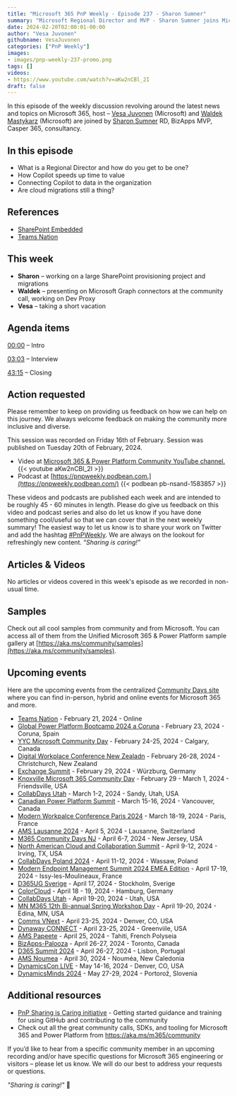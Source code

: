 ```yaml
---
title: "Microsoft 365 PnP Weekly - Episode 237 - Sharon Sumner"
summary: "Microsoft Regional Director and MVP - Sharon Sumner joins Microsoft’s Vesa Juvonen and Waldek Mastykarz in a discussion on his career path and community involvement."
date: 2024-02-20T02:00:01-00:00
author: "Vesa Juvonen"
githubname: VesaJuvonen
categories: ["PnP Weekly"]
images:
- images/pnp-weekly-237-promo.png
tags: []
videos:
- https://www.youtube.com/watch?v=aKw2nCBl_2I
draft: false
---
```


In this episode of the weekly discussion revolving around the latest news and topics on Microsoft 365, host – [Vesa Juvonen](http://twitter.com/vesajuvonen) (Microsoft) and [Waldek Mastykarz](http://twitter.com/waldekm) (Microsoft) are joined by [Sharon Sumner](https://twitter.com/Sharon__Sumner)  RD, BizApps MVP, Casper 365, consultancy.

## In this episode

- What is a Regional Director and how do you get to be one?
- How Copilot speeds up time to value
- Connecting Copilot to data in the organization
- Are cloud migrations still a thing?

## References

- [SharePoint Embedded](https://learn.microsoft.com/sharepoint/dev/embedded/overview)
- [Teams Nation](https://teams-nation.com/)

## This week

- **Sharon** – working on a large SharePoint provisioning project and migrations
- **Waldek** – presenting on Microsoft Graph connectors at the community call, working on Dev Proxy
- **Vesa** – taking a short vacation


## Agenda items

[00:00](https://youtu.be/axfLww8z6co&t=0s) – Intro

[03:03](https://youtu.be/axfLww8z6co?t=183) – Interview

[43:15](https://youtu.be/axfLww8z6co?t=2595) – Closing

## Action requested

Please remember to keep on providing us feedback on how we can help on this journey. We always welcome feedback on making the community more inclusive and diverse.

This session was recorded on Friday 16th of February. Session was published on Tuesday 20th of February, 2024.

*   Video at [Microsoft 365 & Power Platform Community YouTube channel.](https://aka.ms/m365pnp-videos)
    {{< youtube aKw2nCBl_2I >}}
*   Podcast at [https://pnpweekly.podbean.com.](https://pnpweekly.podbean.com/)
    {{< podbean pb-nsand-1583857 >}}

These videos and podcasts are published each week and are intended to be roughly 45 - 60 minutes in length.  Please do give us feedback on this video and podcast series and also do let us know if you have done something cool/useful so that we can cover that in the next weekly summary! The easiest way to let us know is to share your work on Twitter and add the hashtag [#PnPWeekly](https://twitter.com/search?q=%23pnpweekly). We are always on the lookout for refreshingly new content. “_Sharing is caring!”_ 

## Articles & Videos

No articles or videos covered in this week's episode as we recorded in non-usual time.

## Samples

Check out all cool samples from community and from Microsoft. You can access all of them from the Unified Microsoft 365 & Power Platform sample gallery at [https://aka.ms/community/samples](https://aka.ms/community/samples). 

## Upcoming events

Here are the upcoming events from the centralized [Community Days site](https://communitydays.org/events?when=upcoming) where you can find in-person, hybrid and online events for Microsoft 365 and more.

* [Teams Nation](https://www.communitydays.org/event/2024-02-21/teams-nation-2024) - February 21, 2024 - Online
* [Global Power Platform Bootcamp 2024 a Coruna](https://www.communitydays.org/event/2024-02-23/global-power-platform-bootcamp-2024-a-coruna) - February 23, 2024 - Coruna, Spain
* [YYC Microsoft Community Day](https://www.communitydays.org/event/2024-02-24/yyc-microsoft-community-day) - February 24-25, 2024 - Calgary, Canada
* [Digital Workplace Conference New Zealadn](https://www.communitydays.org/event/2024-02-27/digital-workplace-conference-new-zealand) - February 26-28, 2024 - Christchurch, New Zealand
* [Exchange Summit](https://www.communitydays.org/event/2024-02-29/exchange-summit) - February 29, 2024 - Würzburg, Germany
* [Knoxville Microsoft 365 Community Day](https://www.communitydays.org/event/2024-02-29/knoxville-microsoft-365-community-day) - February 29 - March 1, 2024 - Friendsville, USA
* [CollabDays Utah](https://www.communitydays.org/event/2024-03-01/collabdays-utah) - March 1-2, 2024 - Sandy, Utah, USA
* [Canadian Power Platform Summit](https://www.communitydays.org/event/2024-03-15/canadian-power-platform-summit) - March 15-16, 2024 - Vancouver, Canada
* [Modern Workpalce Conference Paris 2024](https://www.communitydays.org/event/2024-03-18/modern-workplace-conference-paris-2024) - March 18-19, 2024 - Paris, France
* [AMS Lausanne 2024](https://www.communitydays.org/event/2024-04-05/ams-lausanne-2024) - April 5, 2024 - Lausanne, Switzerland
* [M365 Community Days NJ](https://www.communitydays.org/event/2024-04-06/m365-community-days-nj) - April 6-7, 2024 - New Jersey, USA
* [North American Cloud and Collaboration Summit](https://www.communitydays.org/event/2024-04-09/north-american-cloud-and-collaboration-summit) - April 9-12, 2024 - Irving, TX, USA
* [CollabDays Poland 2024](https://www.communitydays.org/event/2024-04-11/collabdays-poland-2024) - April 11-12, 2024 - Wassaw, Poland
* [Modern Endpoint Management Summit 2024 EMEA Edition](https://www.communitydays.org/event/2024-04-17/modern-endpoint-management-summit-2024-emea-edition) - April 17-19, 2024 - Issy-les-Moulineaux, France
* [D365UG Sverige](https://www.communitydays.org/event/2024-04-17/d365ug-sverige) - April 17, 2024 - Stockholm, Sverige
* [ColorCloud](https://www.communitydays.org/event/2024-04-18/colorcloud) - April 18 - 19, 2024 - Hamburg, Germany
* [CollabDays Utah](https://www.communitydays.org/event/2024-04-19/collabdays-utah) - April 19-20, 2024 - Utah, USA
* [MN M365 12th Bi-annual Spring Workshop Day](https://www.communitydays.org/event/2024-04-19/mn-m365-12th-bi-annual-spring-workshop-day) - April 19-20, 2024 - Edina, MN, USA
* [Comms VNext](https://www.communitydays.org/event/2024-04-23/comms-vnext) - April 23-25, 2024 - Denver, CO, USA
* [Dynaway CONNECT](https://www.communitydays.org/event/2024-04-23/dynaway-connect) - April 23-25, 2024 - Greenviile, USA
* [AMS Papeete](https://www.communitydays.org/event/2024-04-25/ams-papeete) - April 25, 2024 - Tahiti, French Polyseia
* [BizApps-Palooza](https://www.communitydays.org/event/2024-04-26/bizapps-palooza-2024) - April 26-27, 2024 - Toronto, Canada
* [D365 Summit 2024](https://www.communitydays.org/event/2024-04-26/dynamics-365-summit-2024) - April 26-27, 2024 - Lisbon, Portugal
* [AMS Noumea](https://www.communitydays.org/event/2024-04-30/ams-noumea) - April 30, 2024 - Nouméa, New Caledonia
* [DynamicsCon LIVE](https://www.communitydays.org/event/2024-05-13/dynamicscon-live) - May 14-16, 2024 - Denver, CO, USA
* [DynamicsMinds 2024](https://www.communitydays.org/event/2024-05-27/dynamicsminds-2024) - May 27-29, 2024 - Portorož, Slovenia

## Additional resources

* [PnP Sharing is Caring initiative](https://aka.ms/sharing-is-caring) - Getting started guidance and training for using GitHub and contributing to the community
* Check out all the great community calls, SDKs, and tooling for Microsoft 365 and Power Platform from <https://aka.ms/m365/community>

If you’d like to hear from a specific community member in an upcoming recording and/or have specific questions for Microsoft 365 engineering or visitors – please let us know. We will do our best to address your requests or questions.

_"Sharing is caring!"_ 🧡